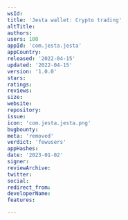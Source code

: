 ```yaml
---
wsId: 
title: 'Jesta wallet: Crypto trading'
altTitle: 
authors: 
users: 100
appId: 'com.jesta.jesta'
appCountry: 
released: '2022-04-15'
updated: '2022-04-15'
version: '1.0.0'
stars: 
ratings: 
reviews: 
size: 
website: 
repository: 
issue: 
icon: 'com.jesta.jesta.png'
bugbounty: 
meta: 'removed'
verdict: 'fewusers'
appHashes: 
date: '2023-01-02'
signer: 
reviewArchive: 
twitter: 
social: 
redirect_from: 
developerName: 
features: 

---
```


